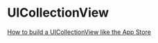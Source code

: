 #  UICollectionView

[How to build a UICollectionView like the App Store](https://youtu.be/SR7DtcT61tA?si=xCEsbgv5ZJV9EaHM)
